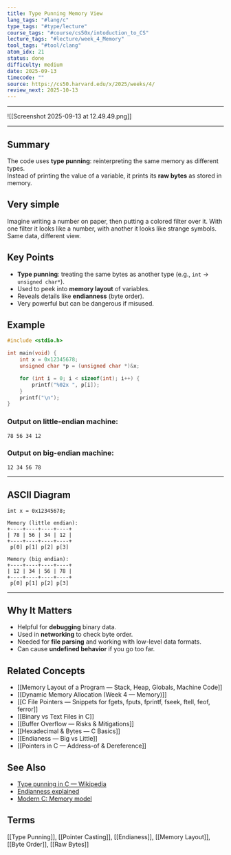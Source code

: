 ```yaml
---
title: Type Punning Memory View
lang_tags: "#lang/c"
type_tags: "#type/lecture"
course_tags: "#course/cs50x/intoduction_to_CS"
lecture_tags: "#lecture/week_4_Memory"
tool_tags: "#tool/clang"
atom_idx: 21
status: done
difficulty: medium
date: 2025-09-13
timecode: ""
source: https://cs50.harvard.edu/x/2025/weeks/4/
review_next: 2025-10-13
---
```


---



![[Screenshot 2025-09-13 at 12.49.49.png]]

---

## Summary
The code uses **type punning**: reinterpreting the same memory as different types.  
Instead of printing the value of a variable, it prints its **raw bytes** as stored in memory.

## Very simple
Imagine writing a number on paper, then putting a colored filter over it. With one filter it looks like a number, with another it looks like strange symbols. Same data, different view.

## Key Points
- **Type punning**: treating the same bytes as another type (e.g., `int` → `unsigned char*`).  
- Used to peek into **memory layout** of variables.  
- Reveals details like **endianness** (byte order).  
- Very powerful but can be dangerous if misused.

## Example

```c
#include <stdio.h>

int main(void) {
    int x = 0x12345678;
    unsigned char *p = (unsigned char *)&x;

    for (int i = 0; i < sizeof(int); i++) {
        printf("%02x ", p[i]);
    }
    printf("\n");
}
```

### Output on little-endian machine:
```
78 56 34 12
```

### Output on big-endian machine:
```
12 34 56 78
```

---

## ASCII Diagram

```
int x = 0x12345678;

Memory (little endian):
+----+----+----+----+
| 78 | 56 | 34 | 12 |
+----+----+----+----+
 p[0] p[1] p[2] p[3]

Memory (big endian):
+----+----+----+----+
| 12 | 34 | 56 | 78 |
+----+----+----+----+
 p[0] p[1] p[2] p[3]
```

---

## Why It Matters
- Helpful for **debugging** binary data.  
- Used in **networking** to check byte order.  
- Needed for **file parsing** and working with low-level data formats.  
- Can cause **undefined behavior** if you go too far.

## Related Concepts
- [[Memory Layout of a Program — Stack, Heap, Globals, Machine Code]]  
- [[Dynamic Memory Allocation (Week 4 — Memory)]]  
- [[C File Pointers — Snippets for fgets, fputs, fprintf, fseek, ftell, feof, ferror]]  
- [[Binary vs Text Files in C]]  
- [[Buffer Overflow — Risks & Mitigations]]  
- [[Hexadecimal & Bytes — C Basics]]  
- [[Endianess — Big vs Little]]  
- [[Pointers in C — Address-of & Dereference]]  

## See Also
- [Type punning in C — Wikipedia](https://en.wikipedia.org/wiki/Type_punning)  
- [Endianness explained](https://developer.ibm.com/articles/au-endianc/)  
- [Modern C: Memory model](https://gustedt.wordpress.com/2010/11/29/the-c11-memory-model-introduction/)  

## Terms
[[Type Punning]], [[Pointer Casting]], [[Endianess]], [[Memory Layout]], [[Byte Order]], [[Raw Bytes]]
